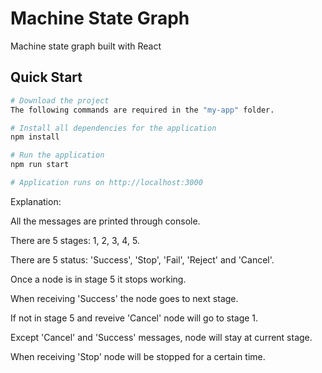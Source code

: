 # Machine State Graph
Machine state graph built with React

## Quick Start

```bash
# Download the project 
The following commands are required in the "my-app" folder.

# Install all dependencies for the application
npm install

# Run the application
npm run start

# Application runs on http://localhost:3000
```
Explanation:

All the messages are printed through console.

There are 5 stages: 1, 2, 3, 4, 5. 

There are 5 status: 'Success', 'Stop', 'Fail', 'Reject' and 'Cancel'.  

Once a node is in stage 5 it stops working.  

When receiving 'Success' the node goes to next stage.

If not in stage 5 and reveive 'Cancel' node will go to stage 1.

Except 'Cancel' and 'Success' messages, node will stay at current stage.

When receiving 'Stop' node will be stopped for a certain time.